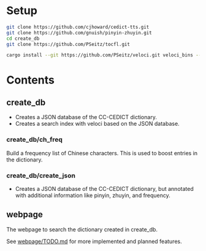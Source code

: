 

# Setup

```bash
git clone https://github.com/cjhoward/cedict-tts.git
git clone https://github.com/gnuish/pinyin-zhuyin.git
cd create_db
git clone https://github.com/PSeitz/tocfl.git

cargo install --git https://github.com/PSeitz/veloci.git veloci_bins --bin create_index
```

# Contents

## create_db

- Creates a JSON database of the CC-CEDICT dictionary.
- Creates a search index with veloci based on the JSON database.

### create_db/ch_freq

Build a frequency list of Chinese characters. This is used to boost entries in the dictionary.

### create_db/create_json
- Creates a JSON database of the CC-CEDICT dictionary, but annotated with additional information like pinyin, zhuyin, and frequency.


## webpage

The webpage to search the dictionary created in create_db.

See [webpage/TODO.md](webpage/TODO.md) for more implemented and planned features.

